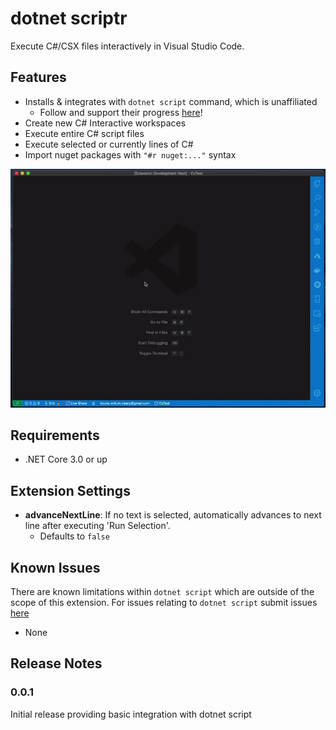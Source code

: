 # dotnet scriptr

Execute C#/CSX files interactively in Visual Studio Code.

## Features

- Installs & integrates with `dotnet script` command, which is unaffiliated
    - Follow and support their progress [here](https://github.com/filipw/dotnet-script)!
- Create new C# Interactive workspaces
- Execute entire C# script files
- Execute selected or currently lines of C#
- Import nuget packages with `"#r nuget:..."` syntax

![scriptr in action](./docs/preview.gif)

## Requirements

- .NET Core 3.0 or up

## Extension Settings

- **advanceNextLine**: If no text is selected, automatically advances to next line after executing 'Run Selection'.
    - Defaults to `false`

## Known Issues
There are known limitations within `dotnet script` which are outside of the scope of this extension. For issues relating to `dotnet script` submit issues [here](https://github.com/filipw/dotnet-script/issues)

- None


## Release Notes

### 0.0.1
Initial release providing basic integration with dotnet script
